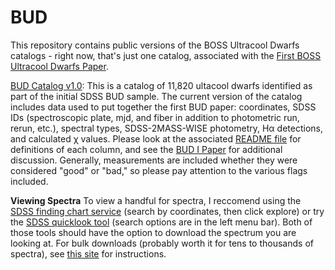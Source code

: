 # BUD
This repository contains public versions of the BOSS Ultracool Dwarfs catalogs - right now, that's just one catalog, associated with the [First BOSS Ultracool Dwarfs Paper](http://adsabs.harvard.edu/abs/2015AJ....149..158S). 

[BUD Catalog v1.0](BUD_v1_0.fits): This is a catalog of 11,820 ultacool dwarfs identified as part of the initial SDSS BUD sample. The current version of the catalog includes data used to put together the first BUD paper: coordinates, SDSS IDs (spectroscopic plate, mjd, and fiber in addition to photometric run, rerun, etc.), spectral types, SDSS-2MASS-WISE photometry, Hα detections, and calculated χ values. Please look at the associated [README file](BUD_v1_0.README.txt) for definitions of each column, and see the [BUD I Paper](http://adsabs.harvard.edu/abs/2014arXiv1410.0014S) for additional discussion. Generally, measurements are included whether they were considered "good" or "bad," so please pay attention to the various flags included.

**Viewing Spectra**
To view a handful for spectra, I reccomend using the [SDSS finding chart service](http://skyserver.sdss.org/dr10/en/tools/chart/image.aspx) (search by coordinates, then click explore) or try the [SDSS quicklook tool](http://skyserver.sdss.org/dr12/en/tools/quicklook/) (search options are in the left menu bar). Both of those tools should have the option to download the spectrum you are looking at. For bulk downloads (probably worth it for tens to thousands of spectra), see [this site](https://www.sdss3.org/dr9/data_access/bulk.php) for instructions.
